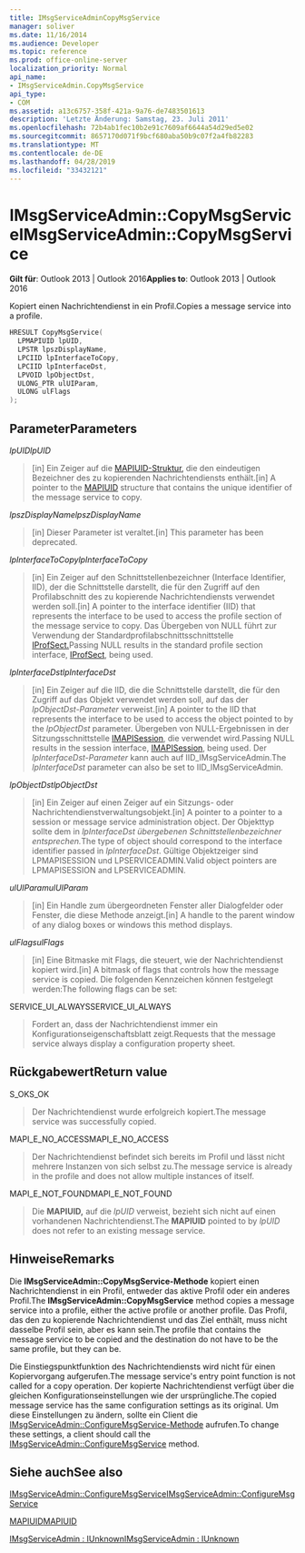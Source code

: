 ```yaml
---
title: IMsgServiceAdminCopyMsgService
manager: soliver
ms.date: 11/16/2014
ms.audience: Developer
ms.topic: reference
ms.prod: office-online-server
localization_priority: Normal
api_name:
- IMsgServiceAdmin.CopyMsgService
api_type:
- COM
ms.assetid: a13c6757-358f-421a-9a76-de7483501613
description: 'Letzte Änderung: Samstag, 23. Juli 2011'
ms.openlocfilehash: 72b4ab1fec10b2e91c7609af6644a54d29ed5e02
ms.sourcegitcommit: 8657170d071f9bcf680aba50b9c07f2a4fb82283
ms.translationtype: MT
ms.contentlocale: de-DE
ms.lasthandoff: 04/28/2019
ms.locfileid: "33432121"
---
```

# <a name="imsgserviceadmincopymsgservice"></a><span data-ttu-id="da956-103">IMsgServiceAdmin::CopyMsgService</span><span class="sxs-lookup"><span data-stu-id="da956-103">IMsgServiceAdmin::CopyMsgService</span></span>

  
  
<span data-ttu-id="da956-104">**Gilt für**: Outlook 2013 | Outlook 2016</span><span class="sxs-lookup"><span data-stu-id="da956-104">**Applies to**: Outlook 2013 | Outlook 2016</span></span> 
  
<span data-ttu-id="da956-105">Kopiert einen Nachrichtendienst in ein Profil.</span><span class="sxs-lookup"><span data-stu-id="da956-105">Copies a message service into a profile.</span></span> 
  
```cpp
HRESULT CopyMsgService(
  LPMAPIUID lpUID,
  LPSTR lpszDisplayName,
  LPCIID lpInterfaceToCopy,
  LPCIID lpInterfaceDst,
  LPVOID lpObjectDst,
  ULONG_PTR ulUIParam,
  ULONG ulFlags
);
```

## <a name="parameters"></a><span data-ttu-id="da956-106">Parameter</span><span class="sxs-lookup"><span data-stu-id="da956-106">Parameters</span></span>

 <span data-ttu-id="da956-107">_lpUID_</span><span class="sxs-lookup"><span data-stu-id="da956-107">_lpUID_</span></span>
  
> <span data-ttu-id="da956-108">[in] Ein Zeiger auf die [MAPIUID-Struktur,](mapiuid.md) die den eindeutigen Bezeichner des zu kopierenden Nachrichtendiensts enthält.</span><span class="sxs-lookup"><span data-stu-id="da956-108">[in] A pointer to the [MAPIUID](mapiuid.md) structure that contains the unique identifier of the message service to copy.</span></span> 
    
 <span data-ttu-id="da956-109">_lpszDisplayName_</span><span class="sxs-lookup"><span data-stu-id="da956-109">_lpszDisplayName_</span></span>
  
> <span data-ttu-id="da956-110">[in] Dieser Parameter ist veraltet.</span><span class="sxs-lookup"><span data-stu-id="da956-110">[in] This parameter has been deprecated.</span></span> 
    
 <span data-ttu-id="da956-111">_lpInterfaceToCopy_</span><span class="sxs-lookup"><span data-stu-id="da956-111">_lpInterfaceToCopy_</span></span>
  
> <span data-ttu-id="da956-112">[in] Ein Zeiger auf den Schnittstellenbezeichner (Interface Identifier, IID), der die Schnittstelle darstellt, die für den Zugriff auf den Profilabschnitt des zu kopierende Nachrichtendiensts verwendet werden soll.</span><span class="sxs-lookup"><span data-stu-id="da956-112">[in] A pointer to the interface identifier (IID) that represents the interface to be used to access the profile section of the message service to copy.</span></span> <span data-ttu-id="da956-113">Das Übergeben von NULL führt zur Verwendung der Standardprofilabschnittsschnittstelle [IProfSect.](iprofsectimapiprop.md)</span><span class="sxs-lookup"><span data-stu-id="da956-113">Passing NULL results in the standard profile section interface, [IProfSect](iprofsectimapiprop.md), being used.</span></span>
    
 <span data-ttu-id="da956-114">_lpInterfaceDst_</span><span class="sxs-lookup"><span data-stu-id="da956-114">_lpInterfaceDst_</span></span>
  
> <span data-ttu-id="da956-115">[in] Ein Zeiger auf die IID, die die Schnittstelle darstellt, die für den Zugriff auf das Objekt verwendet werden soll, auf das der  _lpObjectDst-Parameter_ verweist.</span><span class="sxs-lookup"><span data-stu-id="da956-115">[in] A pointer to the IID that represents the interface to be used to access the object pointed to by the  _lpObjectDst_ parameter.</span></span> <span data-ttu-id="da956-116">Übergeben von NULL-Ergebnissen in der Sitzungsschnittstelle [IMAPISession](imapisessioniunknown.md), die verwendet wird.</span><span class="sxs-lookup"><span data-stu-id="da956-116">Passing NULL results in the session interface, [IMAPISession](imapisessioniunknown.md), being used.</span></span> <span data-ttu-id="da956-117">Der  _lpInterfaceDst-Parameter_ kann auch auf IID_IMsgServiceAdmin.</span><span class="sxs-lookup"><span data-stu-id="da956-117">The  _lpInterfaceDst_ parameter can also be set to IID_IMsgServiceAdmin.</span></span> 
    
 <span data-ttu-id="da956-118">_lpObjectDst_</span><span class="sxs-lookup"><span data-stu-id="da956-118">_lpObjectDst_</span></span>
  
> <span data-ttu-id="da956-119">[in] Ein Zeiger auf einen Zeiger auf ein Sitzungs- oder Nachrichtendienstverwaltungsobjekt.</span><span class="sxs-lookup"><span data-stu-id="da956-119">[in] A pointer to a pointer to a session or message service administration object.</span></span> <span data-ttu-id="da956-120">Der Objekttyp sollte dem in _lpInterfaceDst übergebenen Schnittstellenbezeichner entsprechen._</span><span class="sxs-lookup"><span data-stu-id="da956-120">The type of object should correspond to the interface identifier passed in  _lpInterfaceDst_.</span></span> <span data-ttu-id="da956-121">Gültige Objektzeiger sind LPMAPISESSION und LPSERVICEADMIN.</span><span class="sxs-lookup"><span data-stu-id="da956-121">Valid object pointers are LPMAPISESSION and LPSERVICEADMIN.</span></span>
    
 <span data-ttu-id="da956-122">_ulUIParam_</span><span class="sxs-lookup"><span data-stu-id="da956-122">_ulUIParam_</span></span>
  
> <span data-ttu-id="da956-123">[in] Ein Handle zum übergeordneten Fenster aller Dialogfelder oder Fenster, die diese Methode anzeigt.</span><span class="sxs-lookup"><span data-stu-id="da956-123">[in] A handle to the parent window of any dialog boxes or windows this method displays.</span></span>
    
 <span data-ttu-id="da956-124">_ulFlags_</span><span class="sxs-lookup"><span data-stu-id="da956-124">_ulFlags_</span></span>
  
> <span data-ttu-id="da956-125">[in] Eine Bitmaske mit Flags, die steuert, wie der Nachrichtendienst kopiert wird.</span><span class="sxs-lookup"><span data-stu-id="da956-125">[in] A bitmask of flags that controls how the message service is copied.</span></span> <span data-ttu-id="da956-126">Die folgenden Kennzeichen können festgelegt werden:</span><span class="sxs-lookup"><span data-stu-id="da956-126">The following flags can be set:</span></span>
    
<span data-ttu-id="da956-127">SERVICE_UI_ALWAYS</span><span class="sxs-lookup"><span data-stu-id="da956-127">SERVICE_UI_ALWAYS</span></span> 
  
> <span data-ttu-id="da956-128">Fordert an, dass der Nachrichtendienst immer ein Konfigurationseigenschaftsblatt zeigt.</span><span class="sxs-lookup"><span data-stu-id="da956-128">Requests that the message service always display a configuration property sheet.</span></span>
    
## <a name="return-value"></a><span data-ttu-id="da956-129">Rückgabewert</span><span class="sxs-lookup"><span data-stu-id="da956-129">Return value</span></span>

<span data-ttu-id="da956-130">S_OK</span><span class="sxs-lookup"><span data-stu-id="da956-130">S_OK</span></span> 
  
> <span data-ttu-id="da956-131">Der Nachrichtendienst wurde erfolgreich kopiert.</span><span class="sxs-lookup"><span data-stu-id="da956-131">The message service was successfully copied.</span></span>
    
<span data-ttu-id="da956-132">MAPI_E_NO_ACCESS</span><span class="sxs-lookup"><span data-stu-id="da956-132">MAPI_E_NO_ACCESS</span></span> 
  
> <span data-ttu-id="da956-133">Der Nachrichtendienst befindet sich bereits im Profil und lässt nicht mehrere Instanzen von sich selbst zu.</span><span class="sxs-lookup"><span data-stu-id="da956-133">The message service is already in the profile and does not allow multiple instances of itself.</span></span>
    
<span data-ttu-id="da956-134">MAPI_E_NOT_FOUND</span><span class="sxs-lookup"><span data-stu-id="da956-134">MAPI_E_NOT_FOUND</span></span> 
  
> <span data-ttu-id="da956-135">Die **MAPIUID,** auf die  _lpUID_ verweist, bezieht sich nicht auf einen vorhandenen Nachrichtendienst.</span><span class="sxs-lookup"><span data-stu-id="da956-135">The **MAPIUID** pointed to by  _lpUID_ does not refer to an existing message service.</span></span> 
    
## <a name="remarks"></a><span data-ttu-id="da956-136">Hinweise</span><span class="sxs-lookup"><span data-stu-id="da956-136">Remarks</span></span>

<span data-ttu-id="da956-137">Die **IMsgServiceAdmin::CopyMsgService-Methode** kopiert einen Nachrichtendienst in ein Profil, entweder das aktive Profil oder ein anderes Profil.</span><span class="sxs-lookup"><span data-stu-id="da956-137">The **IMsgServiceAdmin::CopyMsgService** method copies a message service into a profile, either the active profile or another profile.</span></span> <span data-ttu-id="da956-138">Das Profil, das den zu kopierende Nachrichtendienst und das Ziel enthält, muss nicht dasselbe Profil sein, aber es kann sein.</span><span class="sxs-lookup"><span data-stu-id="da956-138">The profile that contains the message service to be copied and the destination do not have to be the same profile, but they can be.</span></span> 
  
<span data-ttu-id="da956-139">Die Einstiegspunktfunktion des Nachrichtendiensts wird nicht für einen Kopiervorgang aufgerufen.</span><span class="sxs-lookup"><span data-stu-id="da956-139">The message service's entry point function is not called for a copy operation.</span></span> <span data-ttu-id="da956-140">Der kopierte Nachrichtendienst verfügt über die gleichen Konfigurationseinstellungen wie der ursprüngliche.</span><span class="sxs-lookup"><span data-stu-id="da956-140">The copied message service has the same configuration settings as its original.</span></span> <span data-ttu-id="da956-141">Um diese Einstellungen zu ändern, sollte ein Client die [IMsgServiceAdmin::ConfigureMsgService-Methode](imsgserviceadmin-configuremsgservice.md) aufrufen.</span><span class="sxs-lookup"><span data-stu-id="da956-141">To change these settings, a client should call the [IMsgServiceAdmin::ConfigureMsgService](imsgserviceadmin-configuremsgservice.md) method.</span></span> 
  
## <a name="see-also"></a><span data-ttu-id="da956-142">Siehe auch</span><span class="sxs-lookup"><span data-stu-id="da956-142">See also</span></span>



[<span data-ttu-id="da956-143">IMsgServiceAdmin::ConfigureMsgService</span><span class="sxs-lookup"><span data-stu-id="da956-143">IMsgServiceAdmin::ConfigureMsgService</span></span>](imsgserviceadmin-configuremsgservice.md)
  
[<span data-ttu-id="da956-144">MAPIUID</span><span class="sxs-lookup"><span data-stu-id="da956-144">MAPIUID</span></span>](mapiuid.md)
  
[<span data-ttu-id="da956-145">IMsgServiceAdmin : IUnknown</span><span class="sxs-lookup"><span data-stu-id="da956-145">IMsgServiceAdmin : IUnknown</span></span>](imsgserviceadminiunknown.md)

